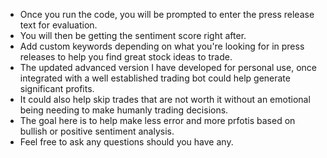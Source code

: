 * Once you run the code, you will be prompted to enter the press release text for evaluation.
* You will then be getting the sentiment score right after.
* Add custom keywords depending on what you're looking for in press releases to help you find great stock ideas to trade.
* The updated advanced version I have developed for personal use, once integrated with a well established trading bot could help generate significant profits.
* It could also help skip trades that are not worth it without an emotional being needing to make humanly trading decisions.
* The goal here is to help make less error and more prfotis based on bullish or positive sentiment analysis.
* Feel free to ask any questions should you have any.
